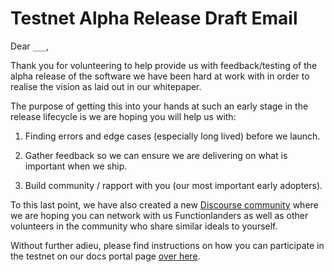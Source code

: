 # Testnet Alpha Release Draft Email

Dear `___`,

Thank you for volunteering to help provide us with feedback/testing of the alpha release of the software we have been hard at work with in order to realise the vision as laid out in our whitepaper.

The purpose of getting this into your hands at such an early stage in the release lifecycle is we are hoping you will help us with:

1.  Finding errors and edge cases (especially long lived) before we launch.

2.  Gather feedback so we can ensure we are delivering on what is important when we ship.

3.  Build community / rapport with you (our most important early adopters).

To this last point, we have also created a new [Discourse community](https://community.fx.land) where we are hoping you can network with us Functionlanders as well as other volunteers in the community who share similar ideals to yourself.

Without further adieu, please find instructions on how you can participate in the testnet on our docs portal page [over here](https://docs.fx.land/release/testnet_alpha).
